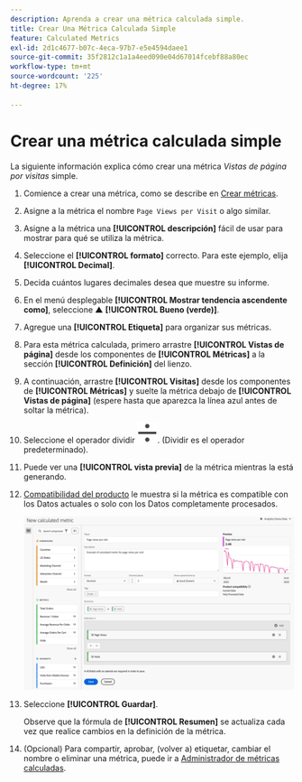 ```yaml
---
description: Aprenda a crear una métrica calculada simple.
title: Crear Una Métrica Calculada Simple
feature: Calculated Metrics
exl-id: 2d1c4677-b07c-4eca-97b7-e5e4594daee1
source-git-commit: 35f2812c1a1a4eed090e04d67014fcebf88a80ec
workflow-type: tm+mt
source-wordcount: '225'
ht-degree: 17%

---
```


# Crear una métrica calculada simple

La siguiente información explica cómo crear una métrica *Vistas de página por visitas* simple.

1. Comience a crear una métrica, como se describe en [Crear métricas](/help/components/c-calcmetrics/c-workflow/cm-workflow/c-build-metrics/cm-build-metrics.md).
1. Asigne a la métrica el nombre `Page Views per Visit` o algo similar.
1. Asigne a la métrica una **[!UICONTROL descripción]** fácil de usar para mostrar para qué se utiliza la métrica.
1. Seleccione el **[!UICONTROL formato]** correcto. Para este ejemplo, elija **[!UICONTROL Decimal]**.
1. Decida cuántos lugares decimales desea que muestre su informe.
1. En el menú desplegable **[!UICONTROL Mostrar tendencia ascendente como]**, seleccione ▲ **[!UICONTROL Bueno (verde)]**.
1. Agregue una **[!UICONTROL Etiqueta]** para organizar sus métricas.
1. Para esta métrica calculada, primero arrastre **[!UICONTROL Vistas de página]** desde los componentes de **[!UICONTROL Métricas]** a la sección **[!UICONTROL Definición]** del lienzo.
1. A continuación, arrastre **[!UICONTROL Visitas]** desde los componentes de **[!UICONTROL Métricas]** y suelte la métrica debajo de **[!UICONTROL Vistas de página]** (espere hasta que aparezca la línea azul antes de soltar la métrica).
1. Seleccione el operador dividir ![Dividir](/help/assets/icons/Divide.svg). (Dividir es el operador predeterminado).
1. Puede ver una **[!UICONTROL vista previa]** de la métrica mientras la está generando.
1. [Compatibilidad del producto](../../../cm-compatibility.md) le muestra si la métrica es compatible con los Datos actuales o solo con los Datos completamente procesados.

   ![Métrica calculada simple](assets/simple-calculated-metric.png)
1. Seleccione **[!UICONTROL Guardar]**.

   Observe que la fórmula de **[!UICONTROL Resumen]** se actualiza cada vez que realice cambios en la definición de la métrica.

1. (Opcional) Para compartir, aprobar, (volver a) etiquetar, cambiar el nombre o eliminar una métrica, puede ir a [Administrador de métricas calculadas](/help/components/c-calcmetrics/c-workflow/cm-workflow/cm-manager.md).

